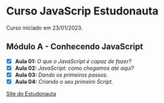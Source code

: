 # Curso JavaScrip Estudonauta

Curso iniciado em 23/01/2023.
## Módulo A - Conhecendo JavaScript
- [x] **Aula 01:** _O que o JavaScript é capaz de fazer?_
- [x] **Aula 02:** _JavaScript: como chegamos até aqui?_
- [x] **Aula 03:** _Dando os primeiros passos._
- [x] **Aula 04:** _Criando o seu primeiro Script._ 

[Site do Estudonauta](https://www.estudonauta.com/)

